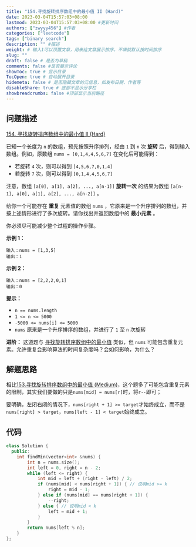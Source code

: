 ```yaml
---
title: "154.寻找旋转排序数组中的最小值 II (Hard)"
date: 2023-03-04T15:57:03+08:00
lastmod: 2023-03-04T15:57:03+08:00 #更新时间
authors: ["zwyyy456"] #作者
categories: ["leetcode"]
tags: ["binary search"]
description: "" #描述
weight: # 输入1可以顶置文章，用来给文章展示排序，不填就默认按时间排序
slug: ""
draft: false # 是否为草稿
comments: false #是否展示评论
showToc: true # 显示目录
TocOpen: true # 自动展开目录
hidemeta: false # 是否隐藏文章的元信息，如发布日期、作者等
disableShare: true # 底部不显示分享栏
showbreadcrumbs: false #顶部显示当前路径
---
```

## 问题描述
[154. 寻找旋转排序数组中的最小值 II (Hard)](https://leetcode.cn/problems/find-minimum-in-rotated-sorted-array-ii/)

已知一个长度为 `n` 的数组，预先按照升序排列，经由 `1` 到 `n` 次 **旋转**
后，得到输入数组。例如，原数组 `nums = [0,1,4,4,5,6,7]` 在变化后可能得到：

- 若旋转 `4` 次，则可以得到 `[4,5,6,7,0,1,4]`
- 若旋转 `7` 次，则可以得到 `[0,1,4,4,5,6,7]`

注意，数组 `[a[0], a[1], a[2], ..., a[n-1]]` **旋转一次** 的结果为数组
`[a[n-1], a[0], a[1], a[2], ..., a[n-2]]` 。

给你一个可能存在 **重复** 元素值的数组 `nums`
，它原来是一个升序排列的数组，并按上述情形进行了多次旋转。请你找出并返回数组中的 **最小元素** 。

你必须尽可能减少整个过程的操作步骤。

**示例 1：**

```
输入：nums = [1,3,5]
输出：1

```

**示例 2：**

```
输入：nums = [2,2,2,0,1]
输出：0

```

**提示：**

- `n == nums.length`
- `1 <= n <= 5000`
- `-5000 <= nums[i] <= 5000`
- `nums` 原来是一个升序排序的数组，并进行了 `1` 至 `n` 次旋转

**进阶：** 这道题与
[寻找旋转排序数组中的最小值](https://leetcode-cn.com/problems/find-minimum-in-rotated-sorted-array/description/)
类似，但 `nums` 可能包含重复元素。允许重复会影响算法的时间复杂度吗？会如何影响，为什么？

## 解题思路
相比[153.寻找旋转排序数组中的最小值 (Medium)]()，这个题多了可能包含重复元素的限制，其实我们要做的只是`nums[mid] = nums[r]`时，将`r--`即可；

要明确，左闭右闭的情况下，`nums[right + 1] >= target`才始终成立，而不是`nums[right] > target`，`nums[left - 1] < target`始终成立。

## 代码
```cpp
class Solution {
  public:
    int findMin(vector<int> &nums) {
        int n = nums.size();
        int left = 0, right = n - 2;
        while (left <= right) {
            int mid = left + (right - left) / 2;
            if (nums[mid] < nums[right + 1]) { // 说明mid >= k
                right = mid - 1;
            } else if (nums[mid] == nums[right + 1]) {
                --right;
            } else { // 说明mid < k
                left = mid + 1;
            }
        }
        return nums[left % n];
    }
};
```